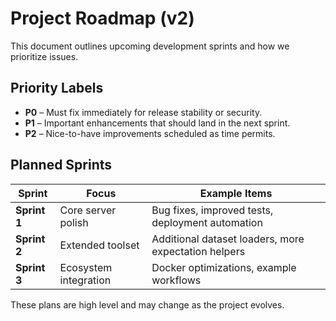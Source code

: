 # Project Roadmap (v2)

This document outlines upcoming development sprints and how we prioritize issues.

## Priority Labels

- **P0** – Must fix immediately for release stability or security.
- **P1** – Important enhancements that should land in the next sprint.
- **P2** – Nice-to-have improvements scheduled as time permits.

## Planned Sprints

| Sprint | Focus | Example Items |
|-------|-------|---------------|
| **Sprint 1** | Core server polish | Bug fixes, improved tests, deployment automation |
| **Sprint 2** | Extended toolset | Additional dataset loaders, more expectation helpers |
| **Sprint 3** | Ecosystem integration | Docker optimizations, example workflows |

These plans are high level and may change as the project evolves.

